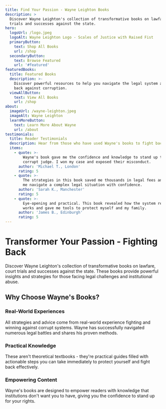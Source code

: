```yaml
---
title: Find Your Passion - Wayne Leighton Books
description: >
  Discover Wayne Leighton's collection of transformative books on lawfare, court
  trials and successes against the state.
hero:
  logoUrl: /logo.jpeg
  logoAlt: Wayne Leighton Logo - Scales of Justice with Raised Fist
  primaryButton:
    text: Shop All Books
    url: /shop
  secondaryButton:
    text: Browse Featured
    url: '#featured'
featuredBooks:
  title: Featured Books
  description: >-
    Discover powerful resources to help you navigate the legal system and fight
    back against corruption.
  viewAllButton:
    text: View All Books
    url: /shop
about:
  imageUrl: /wayne-leighton.jpeg
  imageAlt: Wayne Leighton
  learnMoreButton:
    text: Learn More About Wayne
    url: /about
testimonials:
  title: Reader Testimonials
  description: Hear from those who have used Wayne's books to fight back and win.
  items:
    - quote: >-
        Wayne's book gave me the confidence and knowledge to stand up to a
        corrupt judge. I won my case and exposed their misconduct.
      author: 'Michael T., London'
      rating: 5
    - quote: >-
        The strategies in this book saved me thousands in legal fees and helped
        me navigate a complex legal situation with confidence.
      author: 'Sarah K., Manchester'
      rating: 5
    - quote: >-
        Eye-opening and practical. This book revealed how the system really
        works and gave me tools to protect myself and my family.
      author: 'James B., Edinburgh'
      rating: 5
---
```


# Transformer Your Passion -  Fighting Back

Discover Wayne Leighton's collection of transformative books on lawfare, court trials and successes against the state. These books provide powerful insights and strategies for those facing legal challenges and institutional abuse.

## Why Choose Wayne's Books?

### Real-World Experiences

All strategies and advice come from real-world experience fighting and winning against corrupt systems. Wayne has successfully navigated numerous legal battles and shares his proven methods.

### Practical Knowledge

These aren't theoretical textbooks - they're practical guides filled with actionable steps you can take immediately to protect yourself and fight back effectively.

### Empowering Content

Wayne's books are designed to empower readers with knowledge that institutions don't want you to have, giving you the confidence to stand up for your rights.
